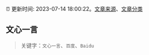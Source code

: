 :alarm_clock: 更新时间: 2023-07-14 18:00:22。[文章来源](/README.md)、[文章分类](/TAGS.md)

## 文心一言


> 关键字：`文心一言`、`百度`、`Baidu`



